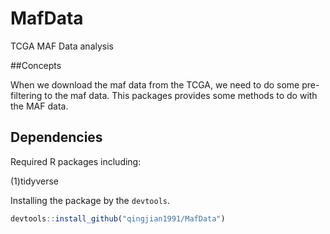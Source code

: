 # MafData
TCGA MAF Data analysis

##Concepts

When we download the maf data from the TCGA, we need to do some pre-filtering to the maf data. This packages provides some methods to do with the MAF data.





## Dependencies  

Required R packages including:

(1)tidyverse 


Installing the package by the `devtools`.
```R
devtools::install_github("qingjian1991/MafData")
```





